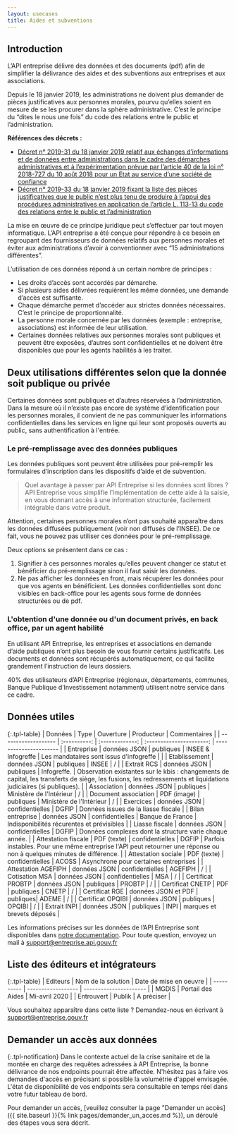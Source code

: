 ```yaml
---
layout: usecases
title: Aides et subventions
---
```


## Introduction

L’API entreprise délivre des données et des documents (pdf) afin de simplifier la délivrance des aides et des subventions aux entreprises et aux associations.

Depuis le 18 janvier 2019, les administrations ne doivent plus demander de pièces justificatives aux personnes morales, pourvu qu’elles soient en mesure de se les procurer dans la sphère administrative. C’est le principe du “dites le nous une fois” du code des relations entre le public et l’administration.

**Références des décrets :**
- [Décret n° 2019-31 du 18 janvier 2019 relatif aux échanges d’informations et de données entre administrations dans le cadre des démarches administratives et à l’expérimentation prévue par l’article 40 de la loi n° 2018-727 du 10 août 2018 pour un Etat au service d’une société de confiance](https://www.legifrance.gouv.fr/affichTexte.do?cidTexte=JORFTEXT000038029589&categorieLien=id)
- [Décret n° 2019-33 du 18 janvier 2019 fixant la liste des pièces justificatives que le public n’est plus tenu de produire à l’appui des procédures administratives en application de l’article L. 113-13 du code des relations entre le public et l’administration](https://www.legifrance.gouv.fr/affichTexte.do?cidTexte=JORFTEXT000038029642&categorieLien=id)

La mise en œuvre de ce principe juridique peut s’effectuer par tout moyen informatique. L’API entreprise a été conçue pour répondre à ce besoin en regroupant des fournisseurs de données relatifs aux personnes morales et éviter aux administrations d’avoir à conventionner avec “15 administrations différentes”.

L’utilisation de ces données répond à un certain nombre de principes :
* Les droits d’accès sont accordés par démarche.
* Si plusieurs aides délivrées requièrent les même données, une demande d’accès est suffisante.
* Chaque démarche permet d’accéder aux strictes données nécessaires. C’est le principe de proportionnalité.
* La personne morale concernée par les données (exemple : entreprise, associations) est informée de leur utilisation.
* Certaines données relatives aux personnes morales sont publiques et peuvent être exposées, d’autres sont confidentielles et ne doivent être disponibles que pour les agents habilités à les traiter.

## Deux utilisations différentes selon que la donnée soit publique ou privée

Certaines données sont publiques et d’autres réservées à l’administration. Dans la mesure où il n’existe pas encore de système d’identification pour les personnes morales, il convient de ne pas communiquer les informations confidentielles dans les services en ligne qui leur sont proposés ouverts au public, sans authentification à l'entrée.

### Le pré-remplissage avec des données publiques

Les données publiques sont peuvent être utilisées pour pré-remplir les formulaires d’inscription dans les dispositifs d’aide et de subvention. 

> Quel avantage à passer par API Entreprise si les données sont libres ? API Entreprise vous simplifie l'implémentation de cette aide à la saisie, en vous donnant accès à une information structurée, facilement intégrable dans votre produit.

Attention, certaines personnes morales n’ont pas souhaité apparaître dans les données diffusées publiquement (voir non diffusés de l’INSEE). De ce fait, vous ne pouvez pas utiliser ces données pour le pré-remplissage. 

Deux options se présentent dans ce cas :

1. Signifier à ces personnes morales qu’elles peuvent changer ce statut et bénéficier du pré-remplissage sinon il faut saisir les données.
2. Ne pas afficher les données en front, mais récupérer les données pour que vos agents en bénéficient.
Les données confidentielles sont donc visibles en back-office pour les agents sous forme de données structurées ou de pdf.

### L'obtention d'une donnée ou d'un document privés, en back office, par un agent habilité
    
En utilisant API Entreprise, les entreprises et associations en demande d’aide publiques n’ont plus besoin de vous fournir certains justificatifs. Les documents et données sont récupérés automatiquement, ce qui facilite grandement l’instruction de leurs dossiers.

40% des utilisateurs  d’API Entreprise (régionaux, départements, communes, Banque Publique d’Investissement  notamment) utilisent notre service dans ce cadre.

## Données utiles


{:.tpl-table}
| Données              | Type         | Ouverture       | Producteur               | Commentaires             |
| -------------------  | :----------: | :-------------: | :----------------------: | ----------------------   |
| Entreprise           | données JSON | publiques       | INSEE & Infogreffe       | Les mandataires sont issus d'infogreffe      |                                       |
| Etablissement        | données JSON | publiques       | INSEE                    | /                                                      |
| Extrait  RCS         | données JSON | publiques       | Infogreffe.              | Observation existantes sur le kbis : changements de capital, les transferts de siège, les fusions, les redressements et liquidations judiciaires (si publiques).         |
| Association          | données JSON | publiques       | Ministère de l'Intérieur | /                                             |
| Document association | PDF (image)  | publiques       | Ministère de l'Intérieur | /                                               |
| Exercices            | données JSON | confidentielles | DGFIP                    | Données issues de la liasse fiscale            |
| Bilan entreprise    | données JSON | confidentielles | Banque de France         | Indisponibilités récurentes et prévisibles |
| Liasse fiscale       | données JSON | confidentielles | DGFIP                    | Données complexes dont la structure varie chaque année.                                                                                                                        |
| Attestation fiscale  | PDF (texte)  | confidentielles | DGFIP                    | Parfois instables. Pour une même entreprise l'API peut retourner une réponse ou non à quelques minutes de différence.                                                |
| Attestation sociale  | PDF (texte)  | confidentielles | ACOSS                    | Asynchrone pour certaines entreprises     |
| Attestation AGEFIPH  | données JSON | confidentielles | AGEFIPH                  | /                                            |
| Cotisation MSA       | données JSON | confidentielles | MSA                      | /                                            |
| Certificat PROBTP    | données JSON | publiques       | PROBTP                   | /                                               |
| Certificat CNETP     | PDF          | publiques       | CNETP                    | /                                            |
| Certificat RGE       | données JSON et PDF | publiques| ADEME                    | /                                              |
| Certificat OPQIBI    | données JSON | publiques       | OPQIBI                   | /                                              |
| Extrait INPI         | données JSON | publiques       | INPI                     | marques et brevets déposés                     |


Les informations précises sur les données de l’API Entreprise sont disponibles dans [notre documentation](https://doc.entreprise.api.gouv.fr/#introduction).
Pour toute question, envoyez un mail à [support@entreprise.api.gouv.fr](support@entreprise.api.gouv.fr)

## Liste des éditeurs et intégrateurs

{:.tpl-table}
| Editeurs   | Nom de la solution | Date de mise en oeuvre |
| ---------- | ------------------ | ---------------------- |
| MGDIS      | Portail des Aides  | Mi-avril 2020          |
| Entrouvert | Publik             | A préciser             |

Vous souhaitez apparaître dans cette liste ? Demandez-nous en écrivant à [support@entreprise.gouv.fr](support@entreprise.gouv.fr)

## Demander un accès aux données

{:.tpl-notification}
Dans le contexte actuel de la crise sanitaire et de la montée en charge des requêtes adressées à API Entreprise, la bonne délivrance de nos endpoints pourrait être affectée. N'hésitez pas à faire vos demandes d'accès en précisant si possible la volumétrie d'appel envisagée. L'état de disponibilité de vos endpoints sera consultable en temps réel dans votre futur tableau de bord. 

Pour demander un accès, [veuillez consulter la page "Demander un accès]({{ site.baseurl }}{% link pages/demander_un_acces.md %}), un déroulé des étapes vous sera décrit.

       
